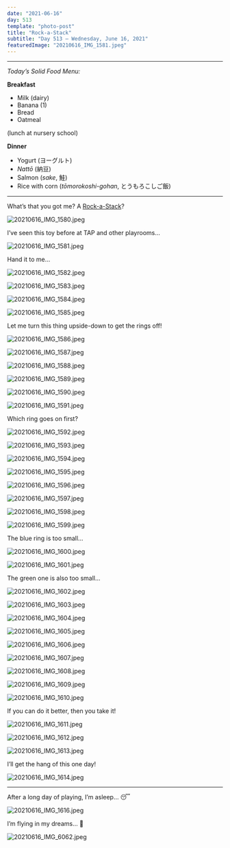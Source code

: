 ```yaml
---
date: "2021-06-16"
day: 513
template: "photo-post"
title: "Rock-a-Stack"
subtitle: "Day 513 – Wednesday, June 16, 2021"
featuredImage: "20210616_IMG_1581.jpeg"
---
```


<hr />

_Today’s Solid Food Menu:_

**Breakfast**

- Milk (dairy)
- Banana (1)
- Bread
- Oatmeal

(lunch at nursery school)

**Dinner**

- Yogurt (ヨーグルト)
- *Nattō* (納豆)
- Salmon (*sake*, 鮭)
- Rice with corn (*tōmorokoshi-gohan*, とうもろこしご飯)

<hr />

What’s that you got me? A <a href="https://www.fisher-price.com/en-us/product/rock-a-stack-fgw58">Rock-a-Stack</a>?

![20210616_IMG_1580.jpeg](20210616_IMG_1580.jpeg)

I’ve seen this toy before at TAP and other playrooms…

![20210616_IMG_1581.jpeg](20210616_IMG_1581.jpeg)

Hand it to me…

![20210616_IMG_1582.jpeg](20210616_IMG_1582.jpeg)

![20210616_IMG_1583.jpeg](20210616_IMG_1583.jpeg)

![20210616_IMG_1584.jpeg](20210616_IMG_1584.jpeg)

![20210616_IMG_1585.jpeg](20210616_IMG_1585.jpeg)

Let me turn this thing upside-down to get the rings off!

![20210616_IMG_1586.jpeg](20210616_IMG_1586.jpeg)

![20210616_IMG_1587.jpeg](20210616_IMG_1587.jpeg)

![20210616_IMG_1588.jpeg](20210616_IMG_1588.jpeg)

![20210616_IMG_1589.jpeg](20210616_IMG_1589.jpeg)

![20210616_IMG_1590.jpeg](20210616_IMG_1590.jpeg)

![20210616_IMG_1591.jpeg](20210616_IMG_1591.jpeg)

Which ring goes on first?

![20210616_IMG_1592.jpeg](20210616_IMG_1592.jpeg)

![20210616_IMG_1593.jpeg](20210616_IMG_1593.jpeg)

![20210616_IMG_1594.jpeg](20210616_IMG_1594.jpeg)

![20210616_IMG_1595.jpeg](20210616_IMG_1595.jpeg)

![20210616_IMG_1596.jpeg](20210616_IMG_1596.jpeg)

![20210616_IMG_1597.jpeg](20210616_IMG_1597.jpeg)

![20210616_IMG_1598.jpeg](20210616_IMG_1598.jpeg)

![20210616_IMG_1599.jpeg](20210616_IMG_1599.jpeg)

The blue ring is too small…

![20210616_IMG_1600.jpeg](20210616_IMG_1600.jpeg)

![20210616_IMG_1601.jpeg](20210616_IMG_1601.jpeg)

The green one is also too small…

![20210616_IMG_1602.jpeg](20210616_IMG_1602.jpeg)

![20210616_IMG_1603.jpeg](20210616_IMG_1603.jpeg)

![20210616_IMG_1604.jpeg](20210616_IMG_1604.jpeg)

![20210616_IMG_1605.jpeg](20210616_IMG_1605.jpeg)

![20210616_IMG_1606.jpeg](20210616_IMG_1606.jpeg)

![20210616_IMG_1607.jpeg](20210616_IMG_1607.jpeg)

![20210616_IMG_1608.jpeg](20210616_IMG_1608.jpeg)

![20210616_IMG_1609.jpeg](20210616_IMG_1609.jpeg)

![20210616_IMG_1610.jpeg](20210616_IMG_1610.jpeg)

If you can do it better, then you take it!

![20210616_IMG_1611.jpeg](20210616_IMG_1611.jpeg)

![20210616_IMG_1612.jpeg](20210616_IMG_1612.jpeg)

![20210616_IMG_1613.jpeg](20210616_IMG_1613.jpeg)

I’ll get the hang of this one day!

![20210616_IMG_1614.jpeg](20210616_IMG_1614.jpeg)

<hr />

After a long day of playing, I’m asleep… 😴

![20210616_IMG_1616.jpeg](20210616_IMG_1616.jpeg)

I’m flying in my dreams… 🦅

![20210616_IMG_6062.jpeg](20210616_IMG_6062.jpeg)
